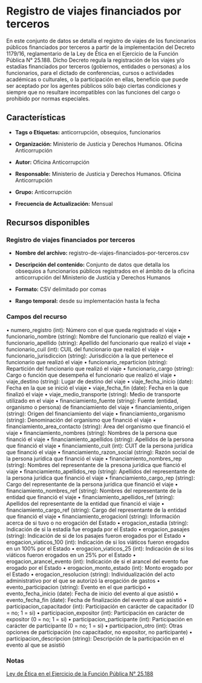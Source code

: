 Registro de viajes financiados por terceros
=============================================

En este conjunto de datos se detalla el registro de viajes de los funcionarios públicos financiados por terceros a partir de la implementación del Decreto 1179/16, reglamentario de la Ley de Ética en el Ejercicio de la Función Pública N° 25.188. 
Dicho Decreto regula la registración de los viajes y/o estadías financiados por terceros (gobiernos, entidades o personas) a los funcionarios, para el dictado de conferencias, cursos o actividades académicas o culturales, o la participación en ellas,  beneficio que puede ser aceptado por los agentes públicos sólo bajo ciertas condiciones y siempre que no resultare incompatibles con las funciones del cargo o prohibido por normas especiales.

Características
---------------

-   **Tags o Etiquetas:** anticorrupción, obsequios, funcionarios

-   **Organización:** Ministerio de Justicia y Derechos Humanos. Oficina Anticorrupción

-   **Autor:** Oficina Anticorrupción

-   **Responsable:** Ministerio de Justicia y Derechos Humanos. Oficina Anticorrupción

-   **Grupo:** Anticorrupción

-   **Frecuencia de Actualización:** Mensual

Recursos disponibles
--------------------

### Registro de viajes financiados por terceros

-   **Nombre del archivo:** registro-de-viajes-financiados-por-terceros.csv

-   **Descripción del contenido:** Conjunto de datos que detalla los obsequios a funcionarios públicos registrados en el ámbito de la oficina anticorrupción del Ministerio de Justicia y Derechos Humanos

-   **Formato:** CSV delimitado por comas

-   **Rango temporal:** desde su implementación hasta la fecha

### Campos del recurso

•	numero_registro (int): Número con el que queda registrado el viaje
•	funcionario_nombre (string): Nombre del funcionario que realizó el viaje
•	funcionario_apellido (string): Apellido del funcionario que realizó el viaje
•	funcionario_cuil (int): CUIL del funcionario que realizó el viaje
•	funcionario_jurisdiccion (string): Jurisdicción a la que pertenece el funcionario que realizó el viaje
•	funcionario_reparticion (string): Repartición del funcionario que realizó el viaje
•	funcionario_cargo (string): Cargo o función que desempeña el funcionario que realizó el viaje
•	viaje_destino (string): Lugar de destino del viaje
•	viaje_fecha_inicio (date): Fecha en la que se inició el viaje
•	viaje_fecha_fin (date): Fecha en la que finalizó el viaje
•	viaje_medio_transporte (string): Medio de transporte utilizado en el viaje
•	financiamiento_fuente (string): Fuente (entidad, organismo o persona) de financiamiento del viaje
•	financiamiento_origen (string): Origen del financiamiento del viaje
•	financiamiento_organismo (string): Denominación del organismo que financió el viaje
•	financiamiento_area_contacto (string): Área del organismo que financió el viaje
•	financiamiento_nombres (string): Nombres de la persona que financió el viaje
•	financiamiento_apellidos (string): Apellidos de la persona que financió el viaje
•	financiamiento_cuit (int): CUIT de la persona jurídica que financió el viaje
•	financiamiento_razon_social (string): Razón social de la persona jurídica que financió el viaje
•	financiamiento_nombres_rep (string): Nombres del representante de la presona jurídica que fianció el viaje
•	financiamiento_apellidos_rep (string): Apellidos del representante de la persona jurídica que financió el viaje
•	financiamiento_cargo_rep (string): Cargo del representante de la persona jurídica que financió el viaje
•	financiamiento_nombres_ref (string): Nombres del representante de la entidad que financió el viaje
•	financiamiento_apellidos_ref (string): Apellidos del representante de la entidad que financió el viaje
•	financiamiento_cargo_ref (string): Cargo del representante de la entidad que financió el viaje
•	financiamiento_erogacionl (string): Información acerca de si tuvo o no erogación del Estado
•	erogacion_estadia (string): Indicación de si la estadía fue erogada por el Estado
•	erogacion_pasajes (string): Indicación de si de los pasajes fueron erogados por el Estado
•	erogacion_viaticos_100 (int): Indicación de si los viáticos fueron erogados en un 100% por el Estado
•	erogacion_viaticos_25 (int): Indicación de si los viáticos fueron erogados en un 25% por el Estado
•	erogacion_arancel_evento (int): Indicación de si el arancel del evento fue erogado por el Estado
•	erogacion_monto_estado (int): Monto erogado por el Estado
•	erogacion_resolucion (string): Individualización del acto administrativo por el que se autorizó la erogación de gastos
•	evento_participacion (string): Evento en el que participó
•	evento_fecha_inicio (date): Fecha de inicio del evento al que asistió
•	evento_fecha_fin (date): Fecha de finalización del evento al que asistió
•	participacion_capacitador (int): Participación en carácter de capacitador (0 = no; 1 = si)
•	participacion_expositor (int): Participación en carácter de expositor (0 = no; 1 = si)
•	participacion_participante (int): Participación en carácter de participante (0 = no; 1 = si)
•	participacion_otro (int): Otras opciones de participación (no capacitador, no expositor, no participante)
•	participacion_descripcion (string): Descripción de la participación en el evento al que se asistió 


### Notas

[Ley de Ética en el Ejercicio de la Función Pública N° 25.188](http://www.saij.gob.ar/1179-nacional-reglamentacion-articulo-18-regimen-obsequios-funcionarios-publicos-ley-etica-ejercicio-funcion-publica-25188-dn20160001179-2016-11-18/123456789-0abc-971-1000-6102soterced?q=%28numero-norma%3A1179%20%29%20AND%20titulo%3A%20R%E9gimen%20AND%20titulo%3A%20Obsequios%20AND%20titulo%3A%20Funcionarios%20AND%20titulo%3A%20P%FAblicos&o=0&f=Total%7CTipo%20de%20Documento/Legislaci%F3n/Decreto%7CFecha%7COrganismo%7CPublicaci%F3n%7CTema%7CEstado%20de%20Vigencia%7CAutor%7CJurisdicci%F3n/Nacional&t=2#CT001)

